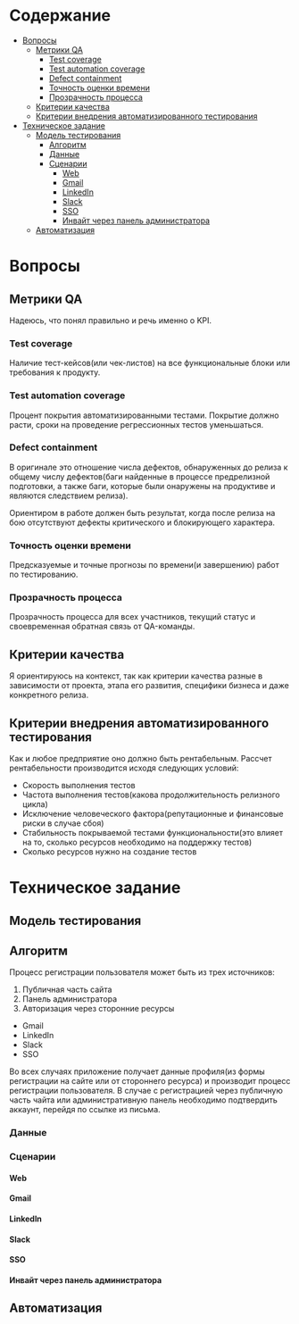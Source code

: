 # Содержание  

* [Вопросы](#вопросы)
  * [Метрики QA](#метрики-qa)
    * [Test coverage](#test-coverage)
    * [Test automation coverage](#test-automation-coverage)
    * [Defect containment](#defect-containment)
    * [Точность оценки времени](#точность-оценки-времени)
    * [Прозрачность процесса](#прозрачность-процесса)
  * [Критерии качества](#критерии-качества)
  * [Критерии внедрения автоматизированного тестирования](#критерии-внедрения-автоматизированного-тестирования)
* [Техническое задание](#техническое-задание)
  * [Модель тестирования](#модель-тестирования)
    * [Алгоритм](#алгоритм)
    * [Данные](#данные)
    * [Сценарии](#сценарии)
      * [Web](#web)
      * [Gmail](#gmail)
      * [LinkedIn](#linkedin)
      * [Slack](#slack)
      * [SSO](#sso)
      * [Инвайт через панель администратора](#инвайт-через-панель-администратора)
  * [Автоматизация](#автоматизация)

# Вопросы
## Метрики QA
Надеюсь, что понял правильно и речь именно о KPI.

### Test coverage
Наличие тест-кейсов(или чек-листов) на все функциональные блоки или требования к продукту.

### Test automation coverage
Процент покрытия автоматизированными тестами. Покрытие должно расти, сроки на проведение регрессионных тестов уменьшаться.

### Defect containment
В оригинале это отношение числа дефектов, обнаруженных до релиза к общему числу дефектов(баги найденные в процессе предрелизной подготовки, а также баги, которые были онаружены на продуктиве и являются следствием релиза). 

Ориентиром в работе должен быть результат, когда после релиза на бою отсутствуют дефекты критического и блокирующего характера.

### Точность оценки времени
Предсказуемые и точные прогнозы по времени(и завершению) работ по тестированию.

### Прозрачность процесса
Прозрачность процесса для всех участников, текущий статус и своевременная обратная связь от QA-команды.

## Критерии качества
Я ориентируюсь на контекст, так как критерии качества разные в зависимости от проекта, этапа его развития, специфики бизнеса и даже конкретного релиза.

## Критерии внедрения автоматизированного тестирования
Как и любое предприятие оно должно быть рентабельным. Рассчет рентабельности производится исходя следующих условий:

* Скорость выполнения тестов
* Частота выполнения тестов(какова продолжительность релизного цикла)
* Исключение человеческого фактора(репутационные и финансовые риски в случае сбоя)
* Стабильность покрываемой тестами функциональности(это влияет на то, сколько ресурсов необходимо на поддержку тестов)
* Сколько ресурсов нужно на создание тестов

# Техническое задание
## Модель тестирования
## Алгоритм
Процесс регистрации пользователя может быть из трех источников:

1. Публичная часть сайта
2. Панель администратора
3. Авторизация через сторонние ресурсы
  * Gmail
  * LinkedIn
  * Slack
  * SSO

Во всех случаях приложение получает данные профиля(из формы регистрации на сайте или от стороннего ресурса) и производит процесс регистрации пользователя. В случае с регистрацией через публичную часть чайта или административную панель необходимо подтвердить аккаунт, перейдя по ссылке из письма.

### Данные
### Сценарии
#### Web
#### Gmail
#### LinkedIn
#### Slack
#### SSO
#### Инвайт через панель администратора
## Автоматизация
